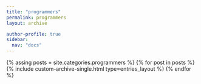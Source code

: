 ```yaml
---
title: "programmers"
permalink: programmers
layout: archive

author-profile: true
sidebar:
  nav: "docs"
---
```


{% assing posts = site.categories.programmers %}
{% for post in posts %}
  {% include custom-archive-single.html type=entries_layout %}
{% endfor %}